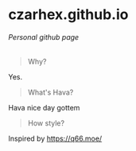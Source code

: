 # czarhex.github.io  

###### Personal github page  
  
  
> Why?  

Yes.  
  
> What's Hava?  

Hava nice day gottem  

> How style?  

Inspired by https://q66.moe/
